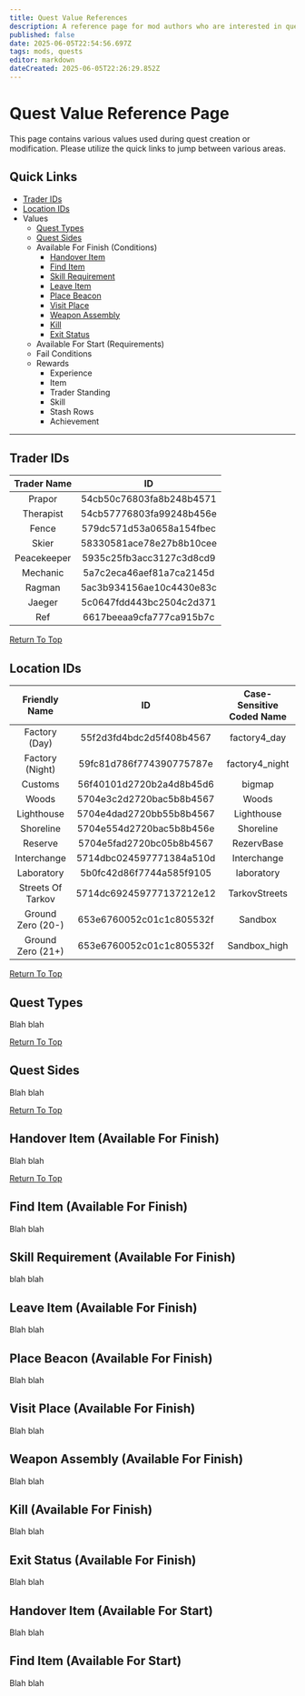 ```yaml
---
title: Quest Value References
description: A reference page for mod authors who are interested in quest creation or modification.
published: false
date: 2025-06-05T22:54:56.697Z
tags: mods, quests
editor: markdown
dateCreated: 2025-06-05T22:26:29.852Z
---
```


# Quest Value Reference Page

This page contains various values used during quest creation or modification. Please utilize the quick links to jump between various areas.

## Quick Links

-   [Trader IDs](https://wiki.sp-tarkov.com/en/quest-value-references#trader-ids)
-   [Location IDs](https://wiki.sp-tarkov.com/en/quest-value-references#location-ids)
-   Values
    -   [Quest Types](https://wiki.sp-tarkov.com/en/quest-value-references#quest-types)
    -   [Quest Sides](https://wiki.sp-tarkov.com/en/quest-value-references#quest-sides)
    -   Available For Finish (Conditions)
        -   [Handover Item](https://wiki.sp-tarkov.com/en/quest-value-references#handover-item-available-for-finish)
        -   [Find Item](https://wiki.sp-tarkov.com/en/quest-value-references#find-item-available-for-finish)
        -   [Skill Requirement](https://wiki.sp-tarkov.com/en/quest-value-references#skill-requirement-available-for-finish)
        -   [Leave Item](https://wiki.sp-tarkov.com/en/quest-value-references#leave-item-available-for-finish)
        -   [Place Beacon](https://wiki.sp-tarkov.com/en/quest-value-references#place-beacon-available-for-finish)
        -   [Visit Place](https://wiki.sp-tarkov.com/en/quest-value-references#visit-place-available-for-finish)
        -   [Weapon Assembly](https://wiki.sp-tarkov.com/en/quest-value-references#weapon-assembly-available-for-finish)
        -   [Kill](https://wiki.sp-tarkov.com/en/quest-value-references#kill-available-for-finish)
        -   [Exit Status](https://wiki.sp-tarkov.com/en/quest-value-references#exit-status-available-for-finish)
    -   Available For Start (Requirements)
    -   Fail Conditions
    -   Rewards
        -   Experience
        -   Item
        -   Trader Standing
        -   Skill
        -   Stash Rows
        -   Achievement

---
## Trader IDs

| Trader Name | ID |
| :---: | :---: |
| Prapor | 54cb50c76803fa8b248b4571 |
| Therapist | 54cb57776803fa99248b456e |
| Fence | 579dc571d53a0658a154fbec |
| Skier | 58330581ace78e27b8b10cee |
| Peacekeeper | 5935c25fb3acc3127c3d8cd9 |
| Mechanic | 5a7c2eca46aef81a7ca2145d |
| Ragman | 5ac3b934156ae10c4430e83c |
| Jaeger | 5c0647fdd443bc2504c2d371 |
| Ref | 6617beeaa9cfa777ca915b7c |

[Return To Top](https://wiki.sp-tarkov.com/en/quest-value-references#quick-links)
## Location IDs

| Friendly Name | ID | Case-Sensitive Coded Name |
| :---: | :---: | :---: |
| Factory (Day) | 55f2d3fd4bdc2d5f408b4567 | factory4_day |
| Factory (Night) | 59fc81d786f774390775787e | factory4_night |
| Customs | 56f40101d2720b2a4d8b45d6 | bigmap |
| Woods | 5704e3c2d2720bac5b8b4567 | Woods |
| Lighthouse | 5704e4dad2720bb55b8b4567 | Lighthouse |
| Shoreline | 5704e554d2720bac5b8b456e | Shoreline |
| Reserve | 5704e5fad2720bc05b8b4567 | RezervBase |
| Interchange | 5714dbc024597771384a510d | Interchange |
| Laboratory | 5b0fc42d86f7744a585f9105 | laboratory |
| Streets Of Tarkov | 5714dc692459777137212e12 | TarkovStreets |
| Ground Zero (20-) | 653e6760052c01c1c805532f | Sandbox |
| Ground Zero (21+) | 653e6760052c01c1c805532f | Sandbox_high |

[Return To Top](https://wiki.sp-tarkov.com/en/quest-value-references)
## Quest Types

Blah blah

[Return To Top](https://wiki.sp-tarkov.com/en/quest-value-references)
## Quest Sides

Blah blah

[Return To Top](https://wiki.sp-tarkov.com/en/quest-value-references)
## Handover Item (Available For Finish)

Blah blah

[Return To Top](https://wiki.sp-tarkov.com/en/quest-value-references)
## Find Item (Available For Finish)

Blah blah

## Skill Requirement (Available For Finish)

blah blah

## Leave Item (Available For Finish)

Blah blah

## Place Beacon (Available For Finish)

Blah blah

## Visit Place (Available For Finish)

Blah blah

## Weapon Assembly (Available For Finish)

Blah blah

## Kill (Available For Finish)

Blah blah

## Exit Status (Available For Finish)

Blah blah

## Handover Item (Available For Start)

Blah blah

## Find Item (Available For Start)

Blah blah